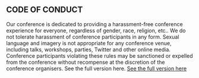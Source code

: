 <h2>CODE OF CONDUCT</h2>

<p>Our conference is dedicated to providing a harassment-free conference experience for everyone, regardless of gender, race, religion, etc.. 
We do not tolerate harassment of conference participants in any form. 
Sexual language and imagery is not appropriate for any conference venue, including talks, workshops, parties, Twitter and other online media. 
Conference participants violating these rules may be sanctioned or expelled from the conference without recompense at the discretion of the conference organisers. 
See the full version here.
<a href="/about/CoC.md">See the full version here</a></p>